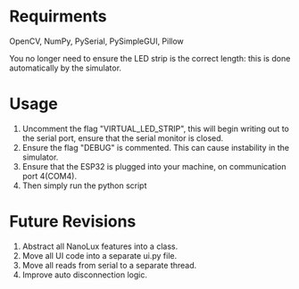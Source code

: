 # Requirments
OpenCV,
NumPy,
PySerial,
PySimpleGUI,
Pillow

You no longer need to ensure the LED strip is the correct length: this is done automatically by the simulator.

# Usage
1. Uncomment the flag "VIRTUAL_LED_STRIP", this will begin writing out to the serial port, ensure that the serial monitor is closed.
2. Ensure the flag "DEBUG" is commented. This can cause instability in the simulator.
2. Ensure that the ESP32 is plugged into your machine, on communication port 4(COM4).
3. Then simply run the python script

# Future Revisions
1. Abstract all NanoLux features into a class.
2. Move all UI code into a separate ui.py file.
3. Move all reads from serial to a separate thread.
4. Improve auto disconnection logic.
